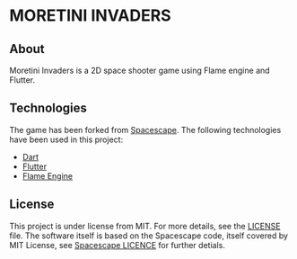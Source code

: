 # MORETINI INVADERS

## About

Moretini Invaders is a 2D space shooter game using Flame engine and Flutter.

## Technologies

The game has been forked from [Spacescape](https://github.com/ufrshubham/spacescape). The following technologies have been used in this project:

- [Dart](https://dart.dev/)
- [Flutter](https://flutter.dev/)
- [Flame Engine](https://flame-engine.org/)

## License

This project is under license from MIT. For more details, see the [LICENSE](LICENSE) file. The software itself is based on the Spacescape code, itself covered by MIT License, see [Spacescape LICENCE](LICENSE_Spascape) for further detials.
